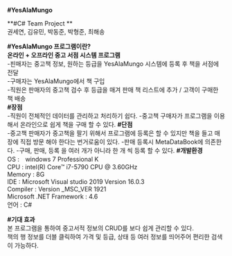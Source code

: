 **#YesAlaMungo**  

**#C# Team Project **  
권세연, 김유민, 박동준, 박형준, 최해송  

**#YesAlaMungo 프로그램이란?**  
**온라인 + 오프라인 중고 서점 시스템 프로그램**     
-핀매자는 중고책 정보, 원하는 등급을 YesAlaMungo 시스템에  등록 후 책을 서점에 전달    
-구매자는 YesAlaMungo에서 책 구입   
-직원은 판매자의 중고책 검수 후 등급을 매겨 판매 책 리스트에 추가 / 고객이 구매한 책 배송    
**#장점**  
-직원이 전체적인 데이터를 관리하고 처리하기 쉽다. 
-중고책 구매자가 프로그램을 이용해서 온라인으로 쉽게 책을 구매 할 수 있다. 
**#단점**  
-중고책 판매자가 중고책을 팔기 위해서 프로그램에 등록은 할 수 있지만 책을 들고 매장에 직접 방문 해야 한다는 번거로움이 있다. 
-판매 등록시 MetaDataBook에 의존한다. 
-구매, 판매, 등록 을 여러 개가 아니라 한 개 씩 등록 할 수 있다. 
**#개발환경**   
OS :　windows 7 Professional K   
CPU : intel(R) Core™ i7-5790 CPU @ 3.60GHz  
Memory : 8G   
IDE : Microsoft Visual studio 2019 Version 16.0.3  
Compiler : Version _MSC_VER 1921  
Microsoft .NET Framework : 4.6  
언어 : C#   

**#기대 효과**  
본 프로그램을 통하여 중고서적 정보의 CRUD를 보다 쉽게 관리할 수 있다.  
책의 행 정보를 더블 클릭하여 가격 및 등급, 상태 등 여러 정보를 띄어주어 편리한 검색이 가능하다.  
